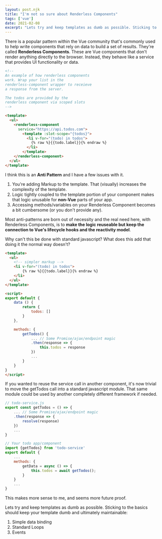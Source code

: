 ```yaml
---
layout: post.njk
title: "I'm not so sure about Renderless Components"
tags: ['vue']
date: 2021-02-08
excerpt: "Lets try and keep templates as dumb as possible. Sticking to the basics should keep your template dumb and ultimately maintainable"
---
```


There is a popular pattern within the Vue community that's commonly used to help write components that rely on data to build a set of results. They're called **Renderless Components**. These are Vue components that don't render anything directly to the browser. Instead, they behave like a service that provides UI functionality or data.

```html
<!--
An example of how renderless components 
work. Wrap your list in the 
renderless-component wrapper to receieve 
a response from the server.

The todos are provided by the
renderless component via scoped slots
-->

<template>
  <ul>
    <renderless-component 
      service="https://api.todos.com">
        <template :slot-scope="{todos}">
          <li v-for="(todo) in todos">
            {% raw %}{{todo.label}}{% endraw %}
          </li>
        </template>
    </renderless-component>
  </ul>
</template>
```

I think this is an **Anti Pattern** and I have a few issues with it.

1. You're adding Markup to the template. That (visually) increases the complexity of the template.
2. Logic tightly coupled to the template portion of your component makes that logic unusable for **non-Vue** parts of your app.
3. Accessing methods/variables on your Renderless Component becomes a bit cumbersome (or you don't provide any).

Most anti-patterns are born out of necessity and the real need here, with Renderless Components, is to **make the logic reuseable but keep the connection to Vue's lifecycle hooks and the reactivity model**.

Why can't this be done with standard javascript? What does this add that doing it the normal way doesn't?


```html
<template>
  <ul>
    <!-- simpler markup -->
    <li v-for="(todo) in todos">
        {% raw %}{{todo.label}}{% endraw %}
    </li>
  </ul>
</template>

<script>
export default {
    data () {
        return {
            todos: []
        }
    },

    methods: {
        getTodos() {
            ... // Some Promise/ajax/endpoint magic
            .then(response => {
                this.todos = response
            })
            ...
        }
    }
}
</script>
```

If you wanted to reuse the service call in another component, it's now trivial to move the getTodos call into a standard javascript module. That same module could be used by another completely  different framework if needed.

```javascript
// todo-service.js
export const getTodos = () => {
    ... // Some Promise/ajax/endpoint magic
    .then(response => {
        resolve(response)
    })
    ...
}
```
```javascript
// Your todo app/component
import {getTodos} from 'todo-service'
export default {
    ...
    methods: {
        getData = async () => {
            this.todos = await getTodos();
        }
    }
    ...
}
```

This makes more sense to me, and seems more future proof.

Lets try and keep templates as dumb as possible. Sticking to the basics should keep your template dumb and ultimately maintainable:
1. Simple data binding
2. Standard Loops
3. Events
